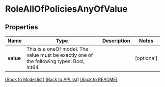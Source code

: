 # RoleAllOfPoliciesAnyOfValue



## Properties
Name | Type | Description | Notes
------------ | ------------- | ------------- | -------------
**value** | This is a oneOf model. The value must be exactly one of the following types: Bool, Int64 |  | [optional] 




[[Back to Model list]](../README.md#models) [[Back to API list]](../README.md#api-endpoints) [[Back to README]](../README.md)


